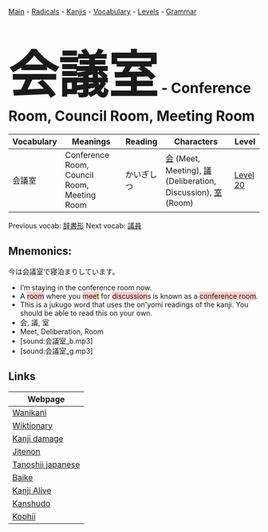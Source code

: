 <style> bigfont {font-size: 100px}</style>
[Main](../README.md) -
[Radicals](../radicals.md) -
[Kanjis](../kanjis.md) -
[Vocabulary](../vocabulary.md) -
[Levels](../levels.md) -
[Grammar](../grammar.md)
# <bigfont> 会議室</bigfont> - Conference Room, Council Room, Meeting Room 

| Vocabulary | Meanings | Reading | Characters | Level |
| --- | --- | --- | --- | --- |
| 会議室 | Conference Room, Council Room, Meeting Room | かいぎしつ |  [会](../kanjis/会.md) (Meet, Meeting), [議](../kanjis/議.md) (Deliberation, Discussion), [室](../kanjis/室.md) (Room) | [Level 20](../levels/wk_level20.md) |

Previous vocab: [辞書形](辞書形.md) Next vocab: [議員](議員.md) 

## Mnemonics:
今は会議室で寝泊まりしています。
* I’m staying in the conference room now.
* A <span style="background-color:#ffcccb"> room</span> where you <span style="background-color:#ffcccb"> meet</span> for <span style="background-color:#ffcccb"> discussion</span>s is known as a <span style="background-color:#ffcccb"> conference room</span>.
* This is a jukugo word that uses the on'yomi readings of the kanji. You should be able to read this on your own.
* 会, 議, 室
* Meet, Deliberation, Room
* [sound:会議室_b.mp3]
* [sound:会議室_g.mp3]


## Links 

| Webpage |
| --- |
| [Wanikani          ](https://www.wanikani.com/kanji/会議室) |
| [Wiktionary        ](https://en.wiktionary.org/wiki/会議室) |
| [Kanji damage      ](http://www.kanjidamage.com/kanji/search?utf8=✓&q=会議室) |
| [Jitenon           ](https://jitenon.com/kanji/会議室) |
| [Tanoshii japanese ](https://www.tanoshiijapanese.com/dictionary/kanji.cfm?k=会議室) |
| [Baike             ](https://baike.baidu.com/item/会議室) |
| [Kanji Alive       ](https://app.kanjialive.com/会議室) |
| [Kanshudo          ](https://www.kanshudo.com/searchmn?q=会議室) |
| [Koohii            ](https://kanji.koohii.com/study/kanji/会議室) |
